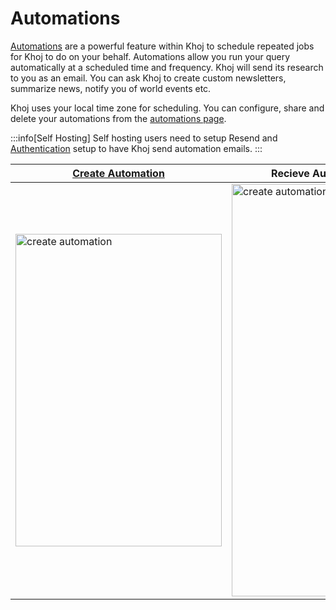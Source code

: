 # Automations

[Automations](https://app.khoj.dev/automations) are a powerful feature within Khoj to schedule repeated jobs for Khoj to do on your behalf. Automations allow you run your query automatically at a scheduled time and frequency. Khoj will send its research to you as an email.
You can ask Khoj to create custom newsletters, summarize news, notify you of world events etc.

Khoj uses your local time zone for scheduling. You can configure, share and delete your automations from the [automations page](https://app.khoj.dev/automations).

:::info[Self Hosting]
Self hosting users need to setup Resend and [Authentication](/advanced/authentication) setup to have Khoj send automation emails.
:::

| [Create Automation](https://app.khoj.dev/automations?subject=Weekly%20Newsletter&query=Compile%20a%20message%20including:%201.%20A%20recap%20of%20news%20from%20last%20week%202.%20An%20at-home%20workout%20I%20can%20do%20before%20work%203.%20A%20quote%20to%20inspire%20me%20for%20the%20week%20ahead&crontime=00%209%20*%20*%201) | Recieve Automation Email |
|--------|-------|
| <img src="/img/khoj_create_automation.png" alt="create automation" width="330" height="500" /> | <img src="/img/khoj_automation_email.png" alt="create automation" width="330" height="660" /> |
